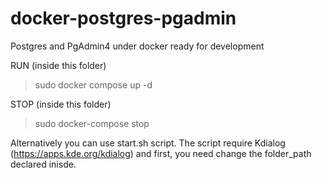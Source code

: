 # docker-postgres-pgadmin
Postgres and PgAdmin4 under docker ready for development

RUN (inside this folder)
> sudo docker compose up -d

STOP (inside this folder)
> sudo docker-compose stop

Alternatively you can use start.sh script. The script require Kdialog (https://apps.kde.org/kdialog) and first, you need change the folder_path declared inisde.
